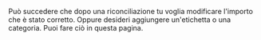 Può succedere che dopo una riconciliazione tu voglia modificare l'importo che è stato corretto. Oppure desideri aggiungere un'etichetta o una categoria. Puoi fare ciò in questa pagina.